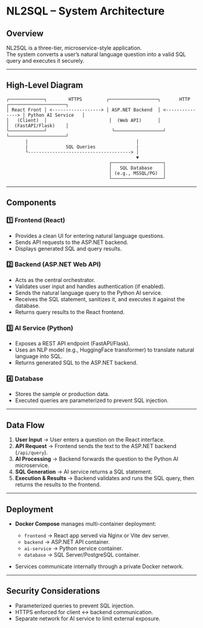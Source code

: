 # NL2SQL – System Architecture

## Overview
NL2SQL is a three-tier, microservice-style application.  
The system converts a user’s natural language question into a valid SQL query and executes it securely.

---

## High-Level Diagram

```
┌─────────────┐        HTTPS         ┌──────────────────┐       HTTP        ┌─────────────────────┐
│ React Front │ <------------------> │ ASP.NET Backend  │ <---------------> │ Python AI Service   │
│   (Client)  │                       │  (Web API)      │                   │  (FastAPI/Flask)    │
└─────────────┘                        └──────────────────┘                   └─────────────────────┘
       |                                        |
       |              SQL Queries               |
       └--------------------------------------> │
                                                ▼
                                      ┌───────────────────┐
                                      │   SQL Database    │
                                      │ (e.g., MSSQL/PG)  │
                                      └───────────────────┘
```

---

## Components

### 1️⃣ Frontend (React)
- Provides a clean UI for entering natural language questions.
- Sends API requests to the ASP.NET backend.
- Displays generated SQL and query results.

### 2️⃣ Backend (ASP.NET Web API)
- Acts as the central orchestrator.
- Validates user input and handles authentication (if enabled).
- Sends the natural language query to the Python AI service.
- Receives the SQL statement, sanitizes it, and executes it against the database.
- Returns query results to the React frontend.

### 3️⃣ AI Service (Python)
- Exposes a REST API endpoint (FastAPI/Flask).
- Uses an NLP model (e.g., HuggingFace transformer) to translate natural language into SQL.
- Returns generated SQL to the ASP.NET backend.

### 4️⃣ Database
- Stores the sample or production data.
- Executed queries are parameterized to prevent SQL injection.

---

## Data Flow

1. **User Input** → User enters a question on the React interface.
2. **API Request** → Frontend sends the text to the ASP.NET backend (`/api/query`).
3. **AI Processing** → Backend forwards the question to the Python AI microservice.
4. **SQL Generation** → AI service returns a SQL statement.
5. **Execution & Results** → Backend validates and runs the SQL query, then returns the results to the frontend.

---

## Deployment

- **Docker Compose** manages multi-container deployment:
  - `frontend` → React app served via Nginx or Vite dev server.
  - `backend` → ASP.NET API container.
  - `ai-service` → Python service container.
  - `database` → SQL Server/PostgreSQL container.

- Services communicate internally through a private Docker network.

---

## Security Considerations
- Parameterized queries to prevent SQL injection.
- HTTPS enforced for client ↔ backend communication.
- Separate network for AI service to limit external exposure.

